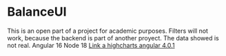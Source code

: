 # BalanceUI
This is an open part of a project for academic purposes. Filters will not work, because the backend is part of another proyect. The data showed is not real.  Angular 16 Node 18 [Link a highcharts angular 4.0.1](https://www.npmjs.com/package/highcharts-angular/v/4.0.1)
